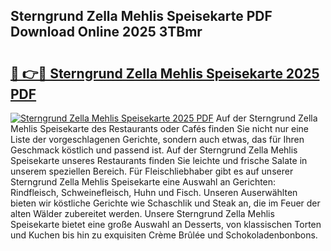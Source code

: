 ## Sterngrund Zella Mehlis Speisekarte PDF Download Online 2025 3TBmr

# <h2><a href="http://gc7z3u.nevu.top/?p=Sterngrund+Zella+Mehlis+Speisekarte">🔗 👉🔴 Sterngrund Zella Mehlis Speisekarte 2025 PDF</a></h2>

[![Sterngrund Zella Mehlis Speisekarte 2025 PDF](https://i.imgur.com/dBaPXMq.png)](http://gc7z3u.nevu.top/?p=Sterngrund+Zella+Mehlis+Speisekarte)
Auf der Sterngrund Zella Mehlis Speisekarte des Restaurants oder Cafés finden Sie nicht nur eine Liste der vorgeschlagenen Gerichte, sondern auch etwas, das für Ihren Geschmack köstlich und passend ist. Auf der Sterngrund Zella Mehlis Speisekarte unseres Restaurants finden Sie leichte und frische Salate in unserem speziellen Bereich. Für Fleischliebhaber gibt es auf unserer Sterngrund Zella Mehlis Speisekarte eine Auswahl an Gerichten: Rindfleisch, Schweinefleisch, Huhn und Fisch. Unseren Auserwählten bieten wir köstliche Gerichte wie Schaschlik und Steak an, die im Feuer der alten Wälder zubereitet werden. Unsere Sterngrund Zella Mehlis Speisekarte bietet eine große Auswahl an Desserts, von klassischen Torten und Kuchen bis hin zu exquisiten Crème Brûlée und Schokoladenbonbons.
